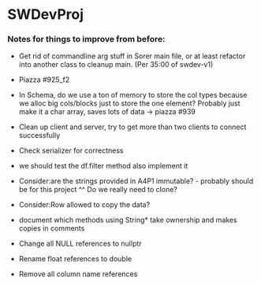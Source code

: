 # SWDevProj



### Notes for things to improve from before:

* Get rid of commandline arg stuff in Sorer main file, or at least refactor into
	another class to cleanup main. (Per 35:00 of swdev-v1)

* Piazza #925_f2

* In Schema, do we use a ton of memory to store the col types because we alloc big
	cols/blocks just to store the one element? Probably just make it a char array,
	saves lots of data -> piazza #939

* Clean up client and server, try to get more than two clients to connect successfully

* Check serializer for correctness


* we should test the df.filter method also implement it

* Consider:are the strings provided in A4P1 immutable? - probably should be for this project
^^ Do we really need to clone?


* Consider:Row allowed to copy the data?

* document which methods using String\* take ownership and makes copies in comments

* Change all NULL references to nullptr

* Rename float references to double

* Remove all column name references